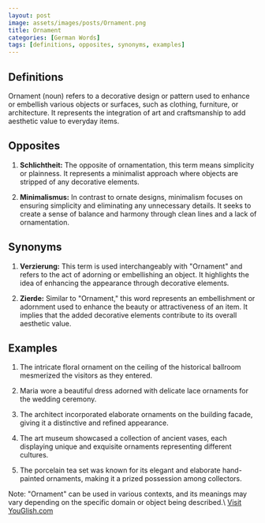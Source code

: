 ```yaml
---
layout: post
image: assets/images/posts/Ornament.png
title: Ornament
categories: [German Words]
tags: [definitions, opposites, synonyms, examples]
---
```


## Definitions

Ornament (noun) refers to a decorative design or pattern used to enhance or embellish various objects or surfaces, such as clothing, furniture, or architecture. It represents the integration of art and craftsmanship to add aesthetic value to everyday items.

## Opposites

1. **Schlichtheit:** The opposite of ornamentation, this term means simplicity or plainness. It represents a minimalist approach where objects are stripped of any decorative elements.

2. **Minimalismus:** In contrast to ornate designs, minimalism focuses on ensuring simplicity and eliminating any unnecessary details. It seeks to create a sense of balance and harmony through clean lines and a lack of ornamentation.

## Synonyms

1. **Verzierung:** This term is used interchangeably with "Ornament" and refers to the act of adorning or embellishing an object. It highlights the idea of enhancing the appearance through decorative elements.

2. **Zierde:** Similar to "Ornament," this word represents an embellishment or adornment used to enhance the beauty or attractiveness of an item. It implies that the added decorative elements contribute to its overall aesthetic value.

## Examples

1. The intricate floral ornament on the ceiling of the historical ballroom mesmerized the visitors as they entered.

2. Maria wore a beautiful dress adorned with delicate lace ornaments for the wedding ceremony.

3. The architect incorporated elaborate ornaments on the building facade, giving it a distinctive and refined appearance.

4. The art museum showcased a collection of ancient vases, each displaying unique and exquisite ornaments representing different cultures.

5. The porcelain tea set was known for its elegant and elaborate hand-painted ornaments, making it a prized possession among collectors.

Note: "Ornament" can be used in various contexts, and its meanings may vary depending on the specific domain or object being described.\ <a id="yg-widget-0" class="youglish-widget" data-query="Ornament" data-lang="german" data-components="8412" data-auto-start="0" data-bkg-color="theme_light" data-title="How%20to%20pronounce%20Ornament%20in%20German"  rel="nofollow" href="https://youglish.com">Visit YouGlish.com</a><script async src="https://youglish.com/public/emb/widget.js" charset="utf-8"></script>